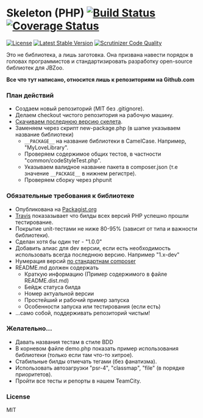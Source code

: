 # Skeleton (PHP) [![Build Status](https://travis-ci.org/JBZoo/Skeleton-PHP.svg?branch=master)](https://travis-ci.org/JBZoo/Skeleton-PHP)   [![Coverage Status](https://coveralls.io/repos/JBZoo/Skeleton-PHP/badge.svg?branch=master&service=github)](https://coveralls.io/github/JBZoo/Skeleton-PHP?branch=master)

[![License](https://poser.pugx.org/JBZoo/Skeleton-PHP/license)](https://packagist.org/packages/JBZoo/Skeleton-PHP)
[![Latest Stable Version](https://poser.pugx.org/JBZoo/Skeleton-PHP/v/stable)](https://packagist.org/packages/JBZoo/Skeleton-PHP) [![Scrutinizer Code Quality](https://scrutinizer-ci.com/g/JBZoo/Skeleton-PHP/badges/quality-score.png?b=master)](https://scrutinizer-ci.com/g/JBZoo/Skeleton-PHP/?branch=master)

Это не библиотека, а лишь заготовка. Она призвана навести порядок в головах программистов и стандартизировать разработку open-source библиотек для JBZoo.

**Все что тут написано, относится лишь к репозиториям на Github.com**

### План действий

 * Создаем новый репозиторий (MIT без .gitignore).
 * Делаем checkout чистого репозитория на рабочую машину.
 * [Скачиваем последнюю версию скелета](https://github.com/JBZoo/Skeleton/archive/master.zip).
 * Заменяем через скрипт new-package.php (в шапке указываем название библиотеки)
    * ``__PACKAGE__`` на название библиотеки в CamelCase. Например, "MyLoveLibrary".
    * Проверяем содержимое общих тестов, в частности "common/codeStyleTest.php".
    * Указываем валидное название пакета в composer.json (т.е значение ``__PACKAGE__`` в нижнем регистре).
    * Проверяем сборку через phpunit


### Обязательные требования к библиотеке

 * Опубликована на [Packagist.org](https://packagist.org/packages/JBZoo)
 * [Travis](https://travis-ci.org/JBZoo) показазывает что билды всех версий PHP успешно прошли тестирование.
 * Покрытие unit-тестами не ниже 80-95% (зависит от типа и важности библиотеки).
 * Сделан хотя бы один тег  - "1.0.0"
 * Добавить алиас для dev версии, если есть необходимость использовать всегда последнюю версию. Например "1.x-dev"
 * Нумерация версий [по стандартнам composer](https://getcomposer.org/doc/articles/versions.md)
 * README.md должен содержать
    * Краткую информацию (Пример содержимого в файле README.dist.md)
    * Бейдж статуса билда
    * Номер актуальной версии
    * Простейший и рабочий пример запуска
    * Особенности запуска или тестирования (если есть)
 * ...само собой, поддерживать репозиторий чистым!


### Желательно...

 * Давать названия тестам в стиле BDD
 * В корневом файле demo.php показать пример использования библиотеки (только если там что-то хитрое).
 * Стабильные билды отмечать тегами (без фанатизма).
 * Использовать автозагрузки "psr-4", "classmap", "file" (в порядке приоритетов).
 * Пройти все тесты и репорты в нашем TeamCity.


### License

MIT
